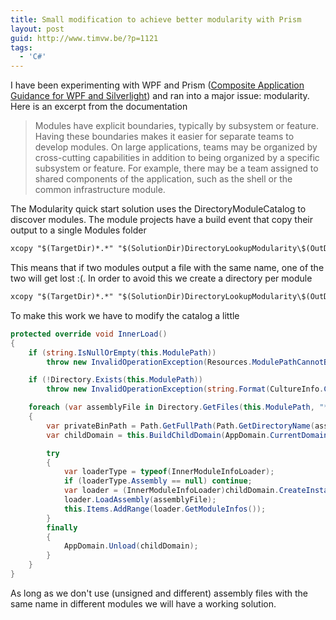 ```yaml
---
title: Small modification to achieve better modularity with Prism
layout: post
guid: http://www.timvw.be/?p=1121
tags:
  - 'C#'
---
```

I have been experimenting with WPF and Prism ([Composite Application Guidance for WPF and Silverlight](http://msdn.microsoft.com/en-us/library/cc707819.aspx)) and ran into a major issue: modularity. Here is an excerpt from the documentation

> Modules have explicit boundaries, typically by subsystem or feature. Having these boundaries makes it easier for separate teams to develop modules. On large applications, teams may be organized by cross-cutting capabilities in addition to being organized by a specific subsystem or feature. For example, there may be a team assigned to shared components of the application, such as the shell or the common infrastructure module.

The Modularity quick start solution uses the DirectoryModuleCatalog to discover modules. The module projects have a build event that copy their output to a single Modules folder

```xml 
xcopy "$(TargetDir)*.*" "$(SolutionDir)DirectoryLookupModularity\$(OutDir)Modules\" /Y
```

This means that if two modules output a file with the same name, one of the two will get lost :(. In order to avoid this we create a directory per module

```xml
xcopy "$(TargetDir)*.*" "$(SolutionDir)DirectoryLookupModularity\$(OutDir)Modules\$(TargetName)\" /Y
```

To make this work we have to modify the catalog a little

```csharp
protected override void InnerLoad()
{
	if (string.IsNullOrEmpty(this.ModulePath))
		throw new InvalidOperationException(Resources.ModulePathCannotBeNullOrEmpty);

	if (!Directory.Exists(this.ModulePath))
		throw new InvalidOperationException(string.Format(CultureInfo.CurrentCulture, Resources.DirectoryNotFound, this.ModulePath));

	foreach (var assemblyFile in Directory.GetFiles(this.ModulePath, "*.dll", SearchOption.AllDirectories))
	{
		var privateBinPath = Path.GetFullPath(Path.GetDirectoryName(assemblyFile));
		var childDomain = this.BuildChildDomain(AppDomain.CurrentDomain, privateBinPath);

		try
		{
			var loaderType = typeof(InnerModuleInfoLoader);
			if (loaderType.Assembly == null) continue;
			var loader = (InnerModuleInfoLoader)childDomain.CreateInstanceFromAndUnwrap(loaderType.Assembly.Location, loaderType.FullName);
			loader.LoadAssembly(assemblyFile);
			this.Items.AddRange(loader.GetModuleInfos());
		}		
		finally
		{
			AppDomain.Unload(childDomain);
		}
	}
}
```

As long as we don't use (unsigned and different) assembly files with the same name in different modules we will have a working solution.
